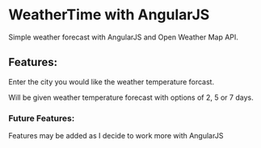 # WeatherTime with AngularJS 

Simple weather forecast with AngularJS and Open Weather Map API. 

## Features:

Enter the city you would like the weather temperature forcast. 

Will be given weather temperature forecast with options of 2, 5 or 7 days. 

### Future Features:

Features may be added as I decide to work more with AngularJS